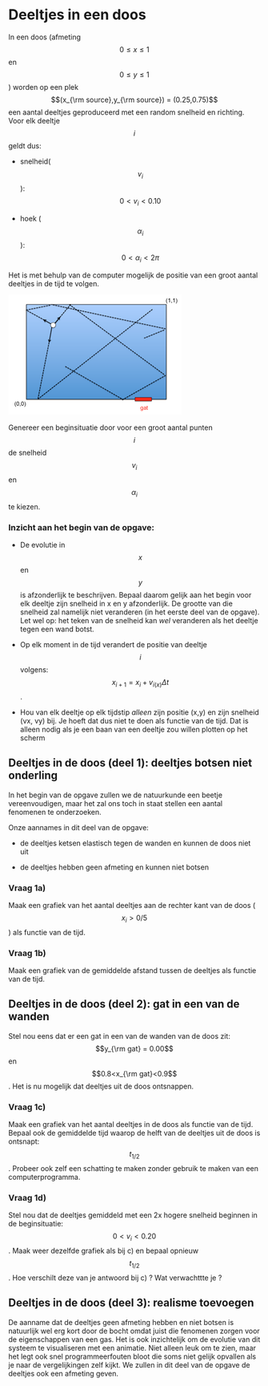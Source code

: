 # Deeltjes in een doos

In een doos (afmeting $$0\leq x \leq 1$$ en $$0\leq y \leq 1$$) worden op een plek $$(x_{\rm source},y_{\rm source}) = (0.25,0.75)$$ een aantal deeltjes geproduceerd met een random snelheid en richting. Voor elk deeltje $$i$$ geldt dus:

   - snelheid($$v_i$$):  $$0<v_i<0.10$$

   - hoek ($$\alpha_i$$):  $$0<\alpha_i<2\pi$$

Het is met behulp van de computer mogelijk de positie van een groot aantal deeltjes in de tijd te volgen. 

![](DeeltjesInDoos.png)

Genereer een beginsituatie door voor een groot aantal punten $$i$$ de snelheid $$v_i$$ en $$\alpha_i$$ te kiezen. 

### Inzicht aan het begin van de opgave:
   - De evolutie in $$x$$ en $$y$$ is afzonderlijk te beschrijven. Bepaal daarom gelijk aan het begin voor elk deeltje zijn snelheid in x en y afzonderlijk. De grootte van die snelheid zal namelijk niet veranderen (in het eerste deel van de opgave). Let wel op: het teken van de snelheid kan *wel* veranderen als het deeltje tegen een wand botst.

   - Op elk moment in de tijd verandert de positie van deeltje $$i$$ volgens: $$x_{i+1}= x_i+v_{i(x)}\Delta t$$.
   
   - Hou van elk deeltje op elk tijdstip *alleen* zijn positie (x,y) en zijn snelheid (vx, vy) bij. Je hoeft dat dus niet te doen als functie van de tijd. Dat is alleen nodig als je een baan van een deeltje zou willen plotten op het scherm

## Deeltjes in de doos (deel 1): deeltjes botsen niet onderling

In het begin van de opgave zullen we de natuurkunde een beetje vereenvoudigen, maar het zal ons toch in staat stellen een aantal fenomenen te onderzoeken.

Onze aannames in dit deel van de opgave:

   - de deeltjes ketsen elastisch tegen de wanden en kunnen de doos niet uit

   - de deeltjes hebben geen afmeting en kunnen niet botsen
   
### Vraag 1a) 
Maak een grafiek van het aantal deeltjes aan de rechter kant van de doos ($$x_i>0/5$$) als functie van de tijd.

### Vraag 1b) 

Maak een grafiek van de gemiddelde afstand tussen de deeltjes als functie van de tijd. 

## Deeltjes in de doos (deel 2): gat in een van de wanden

Stel nou eens dat er een gat in een van de wanden van de doos zit: $$y_{\rm gat} = 0.00$$ en $$0.8<x_{\rm gat}<0.9$$. Het is nu mogelijk dat deeltjes uit de doos ontsnappen.

### Vraag 1c) 

Maak een grafiek van het aantal deeltjes in de doos als functie van de tijd. Bepaal ook de gemiddelde tijd waarop de helft van de deeltjes uit de doos is ontsnapt: $$t_{1/2}$$. Probeer ook zelf een schatting te maken zonder gebruik te maken van een computerprogramma.

### Vraag 1d) 

Stel nou dat de deeltjes gemiddeld met een 2x hogere snelheid beginnen in de beginsituatie: $$0 < v_i< 0.20$$. Maak weer dezelfde grafiek als bij c) en bepaal opnieuw $$t_{1/2}$$. Hoe verschilt deze van je antwoord bij c) ? Wat verwachttte je ?


## Deeltjes in de doos (deel 3): realisme toevoegen

De aanname dat de deeltjes geen afmeting hebben en niet botsen is natuurlijk wel erg kort door de bocht omdat juist die fenomenen zorgen voor de eigenschappen van een gas. Het is ook inzichtelijk om de evolutie van dit systeem te visualiseren met een animatie. Niet alleen leuk om te zien, maar het legt ook snel programmeerfouten bloot die soms niet gelijk opvallen als je naar de vergelijkingen zelf kijkt. We zullen in dit deel van de opgave de deeltjes ook een afmeting geven.





